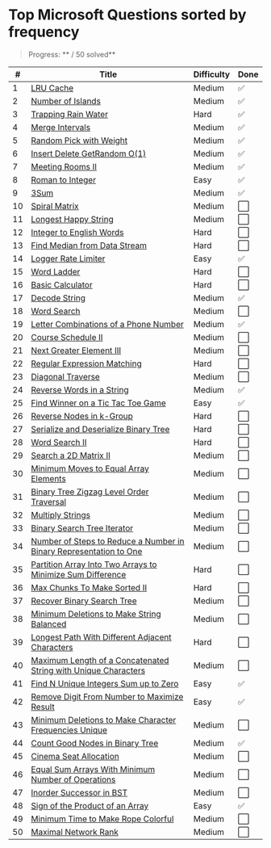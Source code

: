 # Top Microsoft Questions sorted by frequency

> Progress: ** / 50 solved**

| #   | Title                                                                                                                                                                   | Difficulty | Done |
| --- | ----------------------------------------------------------------------------------------------------------------------------------------------------------------------- | ---------- | ---- |
| 1   | [LRU Cache](https://leetcode.com/problems/lru-cache/)                                                                                                                   | Medium     | ✅   |
| 2   | [Number of Islands](https://leetcode.com/problems/number-of-islands/)                                                                                                   | Medium     | ✅   |
| 3   | [Trapping Rain Water](https://leetcode.com/problems/trapping-rain-water/)                                                                                               | Hard       | ✅   |
| 4   | [Merge Intervals](https://leetcode.com/problems/merge-intervals/)                                                                                                       | Medium     | ✅   |
| 5   | [Random Pick with Weight](https://leetcode.com/problems/random-pick-with-weight/)                                                                                       | Medium     | ✅   |
| 6   | [Insert Delete GetRandom O(1)](https://leetcode.com/problems/insert-delete-getrandom-o1/)                                                                               | Medium     | ✅   |
| 7   | [Meeting Rooms II](https://leetcode.com/problems/meeting-rooms-ii/)                                                                                                     | Medium     | ✅   |
| 8   | [Roman to Integer](https://leetcode.com/problems/roman-to-integer/)                                                                                                     | Easy       | ✅   |
| 9   | [3Sum](https://leetcode.com/problems/3sum/)                                                                                                                             | Medium     | ✅   |
| 10  | [Spiral Matrix](https://leetcode.com/problems/spiral-matrix/)                                                                                                           | Medium     | ⬜   |
| 11  | [Longest Happy String](https://leetcode.com/problems/longest-happy-string/)                                                                                             | Medium     | ⬜   |
| 12  | [Integer to English Words](https://leetcode.com/problems/integer-to-english-words/)                                                                                     | Hard       | ⬜   |
| 13  | [Find Median from Data Stream](https://leetcode.com/problems/find-median-from-data-stream/)                                                                             | Hard       | ⬜   |
| 14  | [Logger Rate Limiter](https://leetcode.com/problems/logger-rate-limiter/)                                                                                               | Easy       | ✅   |
| 15  | [Word Ladder](https://leetcode.com/problems/word-ladder/)                                                                                                               | Hard       | ⬜   |
| 16  | [Basic Calculator](https://leetcode.com/problems/basic-calculator/)                                                                                                     | Hard       | ⬜   |
| 17  | [Decode String](https://leetcode.com/problems/decode-string/)                                                                                                           | Medium     | ✅   |
| 18  | [Word Search](https://leetcode.com/problems/word-search/)                                                                                                               | Medium     | ⬜   |
| 19  | [Letter Combinations of a Phone Number](https://leetcode.com/problems/letter-combinations-of-a-phone-number/)                                                           | Medium     | ✅   |
| 20  | [Course Schedule II](https://leetcode.com/problems/course-schedule-ii/)                                                                                                 | Medium     | ⬜   |
| 21  | [Next Greater Element III](https://leetcode.com/problems/next-greater-element-iii/)                                                                                     | Medium     | ⬜   |
| 22  | [Regular Expression Matching](https://leetcode.com/problems/regular-expression-matching/)                                                                               | Hard       | ⬜   |
| 23  | [Diagonal Traverse](https://leetcode.com/problems/diagonal-traverse/)                                                                                                   | Medium     | ⬜   |
| 24  | [Reverse Words in a String](https://leetcode.com/problems/reverse-words-in-a-string/)                                                                                   | Medium     | ✅   |
| 25  | [Find Winner on a Tic Tac Toe Game](https://leetcode.com/problems/find-winner-on-a-tic-tac-toe-game/)                                                                   | Easy       | ✅   |
| 26  | [Reverse Nodes in k-Group](https://leetcode.com/problems/reverse-nodes-in-k-group/)                                                                                     | Hard       | ⬜   |
| 27  | [Serialize and Deserialize Binary Tree](https://leetcode.com/problems/serialize-and-deserialize-binary-tree/)                                                           | Hard       | ⬜   |
| 28  | [Word Search II](https://leetcode.com/problems/word-search-ii/)                                                                                                         | Hard       | ⬜   |
| 29  | [Search a 2D Matrix II](https://leetcode.com/problems/search-a-2d-matrix-ii/)                                                                                           | Medium     | ⬜   |
| 30  | [Minimum Moves to Equal Array Elements](https://leetcode.com/problems/minimum-moves-to-equal-array-elements/)                                                           | Medium     | ⬜   |
| 31  | [Binary Tree Zigzag Level Order Traversal](https://leetcode.com/problems/binary-tree-zigzag-level-order-traversal/)                                                     | Medium     | ⬜   |
| 32  | [Multiply Strings](https://leetcode.com/problems/multiply-strings/)                                                                                                     | Medium     | ⬜   |
| 33  | [Binary Search Tree Iterator](https://leetcode.com/problems/binary-search-tree-iterator/)                                                                               | Medium     | ⬜   |
| 34  | [Number of Steps to Reduce a Number in Binary Representation to One](https://leetcode.com/problems/number-of-steps-to-reduce-a-number-in-binary-representation-to-one/) | Medium     | ⬜   |
| 35  | [Partition Array Into Two Arrays to Minimize Sum Difference](https://leetcode.com/problems/partition-array-into-two-arrays-to-minimize-sum-difference/)                 | Hard       | ⬜   |
| 36  | [Max Chunks To Make Sorted II](https://leetcode.com/problems/max-chunks-to-make-sorted-ii/)                                                                             | Hard       | ⬜   |
| 37  | [Recover Binary Search Tree](https://leetcode.com/problems/recover-binary-search-tree/)                                                                                 | Medium     | ⬜   |
| 38  | [Minimum Deletions to Make String Balanced](https://leetcode.com/problems/minimum-deletions-to-make-string-balanced/)                                                   | Medium     | ⬜   |
| 39  | [Longest Path With Different Adjacent Characters](https://leetcode.com/problems/longest-path-with-different-adjacent-characters/)                                       | Hard       | ⬜   |
| 40  | [Maximum Length of a Concatenated String with Unique Characters](https://leetcode.com/problems/maximum-length-of-a-concatenated-string-with-unique-characters/)         | Medium     | ⬜   |
| 41  | [Find N Unique Integers Sum up to Zero](https://leetcode.com/problems/find-n-unique-integers-sum-up-to-zero/)                                                           | Easy       | ✅   |
| 42  | [Remove Digit From Number to Maximize Result](https://leetcode.com/problems/remove-digit-from-number-to-maximize-result/)                                               | Easy       | ✅   |
| 43  | [Minimum Deletions to Make Character Frequencies Unique](https://leetcode.com/problems/minimum-deletions-to-make-character-frequencies-unique/)                         | Medium     | ⬜   |
| 44  | [Count Good Nodes in Binary Tree](https://leetcode.com/problems/count-good-nodes-in-binary-tree/)                                                                       | Medium     | ✅   |
| 45  | [Cinema Seat Allocation](https://leetcode.com/problems/cinema-seat-allocation/)                                                                                         | Medium     | ⬜   |
| 46  | [Equal Sum Arrays With Minimum Number of Operations](https://leetcode.com/problems/equal-sum-arrays-with-minimum-number-of-operations/)                                 | Medium     | ⬜   |
| 47  | [Inorder Successor in BST](https://leetcode.com/problems/inorder-successor-in-bst/)                                                                                     | Medium     | ⬜   |
| 48  | [Sign of the Product of an Array](https://leetcode.com/problems/sign-of-the-product-of-an-array/)                                                                       | Easy       | ✅   |
| 49  | [Minimum Time to Make Rope Colorful](https://leetcode.com/problems/minimum-time-to-make-rope-colorful/)                                                                 | Medium     | ⬜   |
| 50  | [Maximal Network Rank](https://leetcode.com/problems/maximal-network-rank/)                                                                                             | Medium     | ⬜   |
